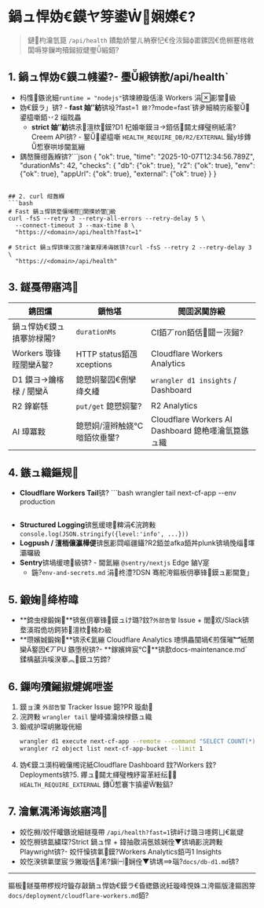 ﻿# 鍋ュ悍妫€鏌ヤ笌鍙娴嬫€?
> 鏈枃瀹氫箟 `/api/health` 鐨勪娇鐢ㄦ柟寮忋€佺洃鎺ф寚鏍囥€佹棩蹇楁敹闆嗕笌鏁呴殰鎺掓煡璺緞銆?
## 1. 鍋ュ悍妫€鏌ユ帴鍙?- 璺緞锛歚/api/health`
- 杩愯鏃讹細`runtime = "nodejs"`锛堜繚璇佸湪 Workers 涓彲鐢級
- 妫€鏌ラ」锛?  - **fast 妯″紡**锛坄?fast=1` 鎴?`?mode=fast`锛夛細楠岃瘉鐜鍙橀噺銆丷2 缁戝畾
  - **strict 妯″紡**锛氶澶栨鏌?D1 杞婚噺鏌ヨ銆佸閮ㄤ緷璧栵紙濡?Creem API锛?  - 鐜鍙橀噺 `HEALTH_REQUIRE_DB/R2/EXTERNAL` 鎺у埗鏄惁寮哄埗閫氳繃
- 鍝嶅簲绀轰緥锛?```json
{
  "ok": true,
  "time": "2025-10-07T12:34:56.789Z",
  "durationMs": 42,
  "checks": {
    "db": {"ok": true},
    "r2": {"ok": true},
    "env": {"ok": true},
    "appUrl": {"ok": true},
    "external": {"ok": true}
  }
}
```

## 2. curl 绀轰緥
```bash
# Fast 鍋ュ悍锛堥儴缃茬閬撲娇鐢級
curl -fsS --retry 3 --retry-all-errors --retry-delay 5 \
  --connect-timeout 3 --max-time 8 \
  "https://<domain>/api/health?fast=1"

# Strict 鍋ュ悍锛堜汉宸?瀹氭椂浠诲姟锛?curl -fsS --retry 2 --retry-delay 3 \
  "https://<domain>/api/health"
```

## 3. 鐩戞帶寤鸿
| 鎸囨爣 | 鎻忚堪 | 閲囬泦閫斿緞 |
| --- | --- | --- |
| 鍋ュ悍妫€鏌ュ搷搴旀椂闂?| `durationMs` | CI銆丆ron銆佸閮ㄧ洃鎺?|
| Workers 璇锋眰閿欒鐜?| HTTP status銆乪xceptions | Cloudflare Workers Analytics |
| D1 鏌ヨ鑰楁椂 / 閿欒 | 鎴愬姛鐜囥€侀攣绛夊緟 | `wrangler d1 insights` / Dashboard |
| R2 鎿嶄綔 | `put/get` 鎴愬姛鐜?| R2 Analytics |
| AI 璋冪敤 | 鎴愬姛/澶辫触娆℃暟銆佽垂鐢?| Cloudflare Workers AI Dashboard 鎴栬嚜瀹氫箟鏃ュ織 |

## 4. 鏃ュ織鏂规
- **Cloudflare Workers Tail**锛?  ```bash
  wrangler tail next-cf-app --env production
  ```
- **Structured Logging**锛氬缓璁粺涓€浣跨敤 `console.log(JSON.stringify({level:'info', ...}))`
- **Logpush / 澶栭儴瀛樺偍**锛氬彲閰嶇疆鑷?R2銆並afka銆丼plunk锛堝悗缁墿灞曪級
- **Sentry**锛堝缓璁級锛?  - 閫氳繃 `@sentry/nextjs` Edge 鏀寔
  - 鍦?`env-and-secrets.md` 涓柊澧?DSN 骞舵洿鏂板仴搴锋鏌ュ彲閫夐」

## 5. 鍛婅绛栫暐
- **鍗虫椂鍛婅**锛氬仴搴锋鏌ュけ璐?鈫?`外部告警` Issue + 閭欢/Slack锛堥渶瑕佹坊鍔犻澶栨楠わ級
- **瓒嬪娍鍛婅**锛氶€氳繃 Cloudflare Analytics 璁惧畾闃堝€煎憡璀︼紙閿欒鐜囥€丆PU 鏃堕棿锛?- **鎵嬪姩宸℃**锛歚docs-maintenance.md` 鍒楀嚭浜嗘湀搴︽鏌ユ竻鍗?
## 6. 鏁呴殰鎺掓煡娓呭崟
1. 鏌ョ湅 `外部告警` Tracker Issue 鎴?PR 璇勮
2. 浣跨敤 `wrangler tail` 鑾峰彇瀹炴椂鏃ュ織
3. 鍛戒护琛岄獙璇侊細
   ```bash
   wrangler d1 execute next-cf-app --remote --command "SELECT COUNT(*) FROM todos;"
   wrangler r2 object list next-cf-app-bucket --limit 1
   ```
4. 妫€鏌ユ渶杩戦儴缃诧紙Cloudflare Dashboard 鈫?Workers 鈫?Deployments锛?5. 鑻ュ閮ㄤ緷璧栧紓甯革紝纭 `HEALTH_REQUIRE_EXTERNAL` 鏄惁褰卞搷鍙敤鎬?
## 7. 瀹氭湡浠诲姟寤鸿
- 姣忔棩/姣忓皬鏃讹細鐩戞帶 `/api/health?fast=1`锛屽け璐ヨ嚜鍔ㄩ€氱煡
- 姣忔棩锛氳繍琛?Strict 鍋ュ悍 + 鍏抽敭涓氬姟娴佺▼锛堝彲浣跨敤 Playwright锛?- 姣忓懆锛氭鏌?Workers Analytics銆丏1 Insights
- 姣忔湀锛氭墜宸ラ獙璇佸浠?鎭㈠娴佺▼锛堣瑙?`docs/db-d1.md`锛?
---

鏂板鐩戞帶椤规垨鏇存敼鍋ュ悍妫€鏌ラ€昏緫鏃讹紝璇峰悓姝ユ洿鏂版湰鏂囦笌 `docs/deployment/cloudflare-workers.md`銆?
